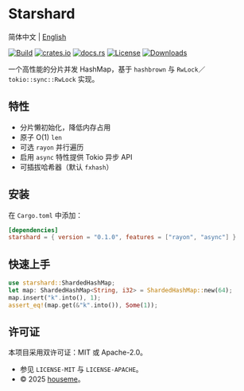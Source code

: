 # Starshard

简体中文 | [English](README.md)

[![Build](https://github.com/houseme/starshard/workflows/Build/badge.svg)](https://github.com/houseme/starshard/actions?query=workflow%3ABuild)
[![crates.io](https://img.shields.io/crates/v/starshard.svg)](https://crates.io/crates/starshard)
[![docs.rs](https://docs.rs/starshard/badge.svg)](https://docs.rs/starshard/)
[![License](https://img.shields.io/crates/l/starshard)](./LICENSE-APACHE)
[![Downloads](https://img.shields.io/crates/d/starshard)](https://crates.io/crates/starshard)

一个高性能的分片并发 HashMap，基于 `hashbrown` 与 `RwLock`／`tokio::sync::RwLock` 实现。

## 特性

- 分片懒初始化，降低内存占用
- 原子 O\(1\) `len`
- 可选 `rayon` 并行遍历
- 启用 `async` 特性提供 Tokio 异步 API
- 可插拔哈希器（默认 `fxhash`）

## 安装

在 `Cargo.toml` 中添加：

```toml
[dependencies]
starshard = { version = "0.1.0", features = ["rayon", "async"] }
```

## 快速上手

```rust
use starshard::ShardedHashMap;
let map: ShardedHashMap<String, i32> = ShardedHashMap::new(64);
map.insert("k".into(), 1);
assert_eq!(map.get(&"k".into()), Some(1));
```

## 许可证

本项目采用双许可证：MIT 或 Apache\-2\.0。

- 参见 `LICENSE-MIT` 与 `LICENSE-APACHE`。
- © 2025 [houseme](https://github.com/houseme)。